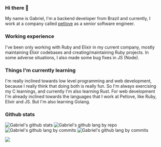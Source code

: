 ### Hi there 👋

My name is Gabriel, I'm a backend developer from Brazil and currently, I work at a company called [petlove](https://github.com/petlove/) as a senior software engineer.

### Working experience

I've been only working with Ruby and Elixir in my current company, mostly maintaining Elixir codebases and creating/maintaining Ruby projects. In some adverse situations, I also made some bug fixes in JS (Node).

### Things I'm currently learning

I'm really inclined towards low level programming and web development, because I really think that doing both is really fun. So I'm always exercising my C learnings, and currently I'm also learning Rust. For web development I'm already inclined towards the languages that I work at Petlove, like Ruby, Elixir and JS. But I'm also learning Golang.

### Github stats

![Gabriel's github stats](https://github-readme-stats.vercel.app/api?username=ogabriel&show_icons=true&hide_border=true&theme=onedark)
![Gabriel's github lang by repo](http://github-profile-summary-cards.vercel.app/api/cards/repos-per-language?username=ogabriel&theme=onedark)
![Gabriel's github lang by commits](http://github-profile-summary-cards.vercel.app/api/cards/most-commit-language?username=ogabriel&theme=onedark)
![Gabriel's github lang by commits](https://github-readme-stats.vercel.app/api/top-langs/?username=ogabriel&theme=onedark&layout=compact&hide_border=true&langs_count=20&size_weight=0.5&count_weight=0.5)

<a href="https://projecteuler.net">
  <img align="center" src="https://projecteuler.net/profile/ogabriel.png" />
</a>

